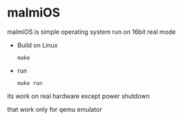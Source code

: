 # malmiOS
malmiOS is simple operating system run on 16bit real mode

- Build on Linux

  ```
  make 
  ```
- run

  ```
  make run
  ```
  
its work on real hardware except power shutdown

that work only for qemu emulator
